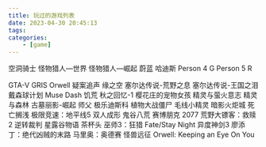 ```yaml
---
title: 玩过的游戏列表
date: 2023-04-30 20:45:13
tags:
categories:
    - [game]
---
```

空洞骑士
怪物猎人—世界
怪物猎人—崛起
蔚蓝
哈迪斯
Person 4 G
Person 5 R
<!-- more -->
GTA-V
GRIS
Orwell
疑案追声
缘之空
塞尔达传说-荒野之息
塞尔达传说-王国之泪
戴森球计划
Muse Dash
饥荒
秋之回忆-1
樱花庄的宠物女孩
精灵与萤火意志
精灵与森林
古墓丽影-崛起
师父
极乐迪斯科
植物大战僵尸
毛线小精灵
暗影火炬城
死亡搁浅
极限竞速：地平线5
双人成形
鬼谷八荒
赛博朋克 2077
荒野大镖客：救赎2
逆转裁判
星露谷物语
茶杯头
巫师3：狂猎
Fate/Stay Night
异度神剑3
廖添丁：绝代凶贼的末路
马里奥：奥德赛
怪兽远征
Orwell: Keeping an Eye On You

